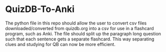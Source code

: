 # QuizDB-To-Anki
The python file in this repo should allow the user to convert csv files downloaded/converted from quizdb.org into a csv for use in a flashcard program, such as Anki. The file should split up the paragraph long question such that each sentence gets a separate flashcard. This way separating clues and studying for QB can now be more efficient.
